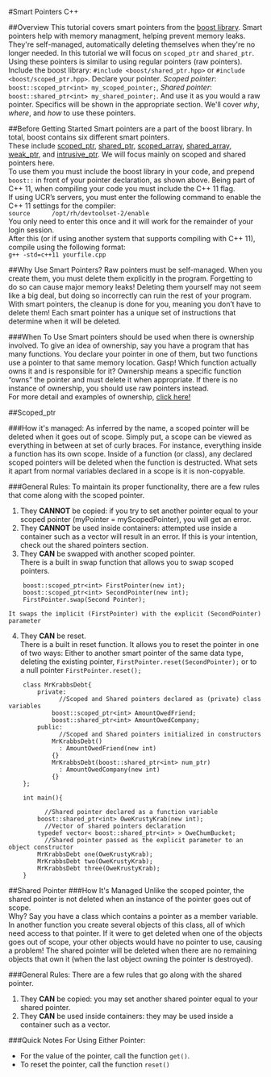 #Smart Pointers C++

##Overview
This tutorial covers smart pointers from the 
[boost library](http://www.boost.org/doc/libs/1_57_0/libs/smart_ptr/smart_ptr.htm).
Smart pointers help with memory managment, helping prevent memory leaks.
They're self-managed, automatically deleting themselves when they're no longer needed.
In this tutorial we will focus on `scoped_ptr` and `shared_ptr`. 
Using these pointers is similar to using regular pointers (raw pointers). 
Include the boost library: `#include <boost/shared_ptr.hpp>` or `#include <boost/scoped_ptr.hpp>`.
Declare your pointer. *Scoped pointer*: `boost::scoped_ptr<int> my_scoped_pointer;`,    *Shared pointer*: `boost::shared_ptr<int> my_shared_pointer;`. 
And use it as you would a raw pointer.
Specifics will be shown in the appropriate section.
We'll cover *why*, *where*, and *how* to use these pointers.

##Before Getting Started
Smart pointers are a part of the boost library.
In total, boost contains six different smart pointers.  
These include 
[scoped_ptr](http://www.boost.org/doc/libs/1_57_0/libs/smart_ptr/scoped_ptr.htm),
[shared_ptr](http://www.boost.org/doc/libs/1_57_0/libs/smart_ptr/shared_ptr.htm), 
[scoped_array](http://www.boost.org/doc/libs/1_57_0/libs/smart_ptr/scoped_array.htm), 
[shared_array](http://www.boost.org/doc/libs/1_57_0/libs/smart_ptr/shared_array.htm), 
[weak_ptr](http://www.boost.org/doc/libs/1_57_0/libs/smart_ptr/weak_ptr.htm), 
and [intrusive_ptr](http://www.boost.org/doc/libs/1_57_0/libs/smart_ptr/intrusive_ptr.html). 
We will focus mainly on scoped and shared pointers here.   
To use them you must include the boost library in your code, and prepend `boost::` in front of your pointer declaration, as shown above.
Being part of C++ 11, when compiling your code you must include the C++ 11 flag.  
If using UCR’s servers, you must enter the following command to enable the C++ 11 settings for the compiler:   
`source	     /opt/rh/devtoolset-2/enable`   
You only need to enter this once and it will work for the remainder of your login session.   
After this (or if using another system that supports compiling with C++ 11), compile using the following format:   
`g++ -std=c++11 yourfile.cpp`

##Why Use Smart Pointers?
Raw pointers must be self-managed. 
When you create them, you must delete them explicitly in the program. 
Forgetting to do so can cause major memory leaks! 
Deleting them yourself may not seem like a big deal, but doing so incorrectly can ruin the rest of your program. 
With smart pointers, the cleanup is done for you, meaning you don’t have to delete them! 
Each smart pointer has a unique set of instructions that determine when it will be deleted.  

###When To Use
Smart pointers should be used when there is ownership involved.
To give an idea of ownership, say you have a program that has many functions.
You declare your pointer in one of them, but two functions use a pointer to that same memory location.
Gasp! Which function actually owns it and is responsible for it?
Ownership means a specific function “owns” the pointer and must delete it when appropriate.
If there is no instance of ownership, you should use raw pointers instead.  
For more detail and examples of ownership, 
[click here!](http://ericlavesson.blogspot.com/2013/03/c-ownership-semantics.html)

##Scoped_ptr

###How it's managed:
As inferred by the name, a scoped pointer will be deleted when it goes out of scope. 
Simply put, a scope can be viewed as everything in between at set of curly braces.
For instance, everything inside a function has its own scope. 
Inside of a function (or class), any declared scoped pointers will be deleted when the function is destructed. 
What sets it apart from normal variables declared in a scope is it is non-copyable. 

###General Rules:
To maintain its proper functionality, there are a few rules that come along with the scoped pointer. 

1. They **CANNOT** be copied: if you try to set another pointer equal to your scoped pointer (myPointer = myScopedPointer), you will get an error.
2. They **CANNOT** be used inside containers: attempted use inside a container such as a vector will result in an error. If this is your intention, check out the shared pointers section.
3. They **CAN** be swapped with another scoped pointer.   
	There is a built in swap function that allows you to swap scoped pointers.   
```
	boost::scoped_ptr<int> FirstPointer(new int);
	boost::scoped_ptr<int> SecondPointer(new int);
	FirstPointer.swap(Second Pointer);
```
	It swaps the implicit (FirstPointer) with the explicit (SecondPointer) parameter
4. They **CAN** be reset.   
	There is a built in reset function. It allows you to reset the pointer in one of two ways:
	Either to another smart pointer of the same data type, deleting the existing pointer,
	`FirstPointer.reset(SecondPointer);`
	or to a null pointer
	`FirstPointer.reset();`

```
	class MrKrabbsDebt{
		private:
			  //Scoped and Shared pointers declared as (private) class variables
			boost::scoped_ptr<int> AmountOwedFriend;
			boost::shared_ptr<int> AmountOwedCompany;
		public:
			  //Scoped and Shared pointers initialized in constructors
			MrKrabbsDebt()
			  : AmountOwedFriend(new int)
			{}
			MrKrabbsDebt(boost::shared_ptr<int> num_ptr)
			  : AmountOwedCompany(new int)
			{}
	};	
	
	int main(){
	
		  //Shared pointer declared as a function variable
		boost::shared_ptr<int> OweKrustyKrab(new int);
		  //Vector of shared pointers declaration
		typedef vector< boost::shared_ptr<int> > OweChumBucket;
		  //Shared pointer passed as the explicit parameter to an object constructor
		MrKrabbsDebt one(OweKrustyKrab);
		MrKrabbsDebt two(OweKrustyKrab);
		MrKrabbsDebt three(OweKrustyKrab);
	}
```
##Shared Pointer
###How It's Managed
Unlike the scoped pointer, the shared pointer is not deleted when an instance of the pointer goes out of scope.  
Why? Say you have a class which contains a pointer as a member variable.
In another function you create several objects of this class, all of which need access to that pointer.
If it were to get deleted when one of the objects goes out of scope, your other objects would have no pointer to use, causing a problem!
The shared pointer will be deleted when there are no remaining objects that own it (when the last object owning the pointer is destroyed).

###General Rules:
There are a few rules that go along with the shared pointer. 

1. They **CAN** be copied: you may set another shared pointer equal to your shared pointer.
2. They **CAN** be used inside containers: they may be used inside a container such as a vector.

###Quick Notes For Using Either Pointer: 
* For the value of the pointer, call the function `get()`.    
* To reset the pointer, call the function `reset()`


